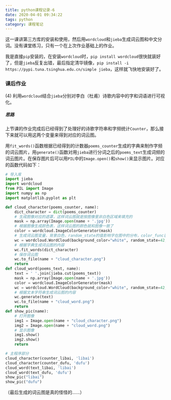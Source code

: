 ```yaml
---
title: python课程记录-6
date: 2020-04-01 09:34:22
tags: python
category: 课程笔记
---
```

这一课讲第三方库的安装和使用，然后用`wordcloud`和`jieba`生成词云图和中文分词。没有课堂练习，只有一个在上次作业基础上的作业。

我是直接`pip`安装的，在安装`wordcloud`时，`pip install wordcloud`很快就装好了，但是`jieba`反复出错，最后指定清华镜像，`pip install -i https://pypi.tuna.tsinghua.edu.cn/simple jieba`，这样就飞快地安装好了。

<!--more-->

### 课后作业

(4) 利用`wordcloud`结合`jieba`分别对李白（杜甫）诗歌内容中的字和词语进行可视化。

##### 思路

上节课的作业完成后已经得到了处理好的诗歌字符串和字频统计`Counter`，那么接下来就可以用这两个变量来得到对应的词云图。

用`fit_words()`函数根据已经得到的计数器`poems_counter`生成的字典来制作字频的词云图片，用`generate()`函数对用`jieba`进行分词之后的`poems_text`生成词频的词云图片。在保存图片后可以用`PIL`中的`Image.open()`和`show()`来显示图片。对应的函数代码如下：

```python
# 导入库
import jieba
import wordcloud
from PIL import Image
import numpy as np
import matplotlib.pyplot as plt

def cloud_character(poems_counter, name):
    dict_character = dict(poems_counter)
    # 生成图像对应的遮罩，这样词云图就是按图像里非白色区域来填充的
    mask = np.array(Image.open(name + '.jpg'))
    # 根据图像生成颜色表，这样词云图的颜色就和图像一致了
    color = wordcloud.ImageColorGenerator(mask)
    # 生成词云图变量，背景白色，random_state的值影响字在图中的分布，color_func设定词云颜色，mask设定图像遮罩，font_path指定字体，不指定的话中文没法显示
    wc = wordcloud.WordCloud(background_color="white", random_state=42, color_func=color, mask=mask, font_path='C:\Windows\Fonts\simsun.ttc')
    # 根据字典生成词云图的内容
    wc.fit_words(dict_character)
    # 保存词云图
    wc.to_file(name + "cloud_character.png")
    return
def cloud_word(poems_text, name):
    text = ' '.join(jieba.cut(poems_text))
    mask = np.array(Image.open(name + '.jpg'))
    color = wordcloud.ImageColorGenerator(mask)
    wc = wordcloud.WordCloud(background_color="white", random_state=42, color_func=color, mask=mask, font_path='C:\Windows\Fonts\simsun.ttc')
    # 根据文本字符串生成词云图的内容
    wc.generate(text)
    wc.to_file(name + "cloud_word.png")
    return
def show_pic(name):
    # 打开图像
    img1 = Image.open(name + "cloud_character.png")
    img2 = Image.open(name + "cloud_word.png")
    # 显示图像
    img1.show()
    img2.show()
    return

# 主程序部分
cloud_character(counter_libai, 'libai')
cloud_character(counter_dufu, 'dufu')
cloud_word(text_libai, 'libai')
cloud_word(text_dufu, 'dufu')
show_pic("libai")
show_pic("dufu")
```

（最后生成的词云图是真的怪怪的......）